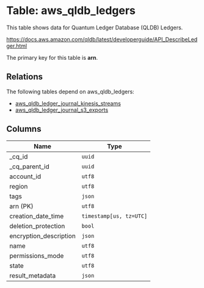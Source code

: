 # Table: aws_qldb_ledgers

This table shows data for Quantum Ledger Database (QLDB) Ledgers.

https://docs.aws.amazon.com/qldb/latest/developerguide/API_DescribeLedger.html

The primary key for this table is **arn**.

## Relations

The following tables depend on aws_qldb_ledgers:
  - [aws_qldb_ledger_journal_kinesis_streams](aws_qldb_ledger_journal_kinesis_streams)
  - [aws_qldb_ledger_journal_s3_exports](aws_qldb_ledger_journal_s3_exports)

## Columns

| Name          | Type          |
| ------------- | ------------- |
|_cq_id|`uuid`|
|_cq_parent_id|`uuid`|
|account_id|`utf8`|
|region|`utf8`|
|tags|`json`|
|arn (PK)|`utf8`|
|creation_date_time|`timestamp[us, tz=UTC]`|
|deletion_protection|`bool`|
|encryption_description|`json`|
|name|`utf8`|
|permissions_mode|`utf8`|
|state|`utf8`|
|result_metadata|`json`|